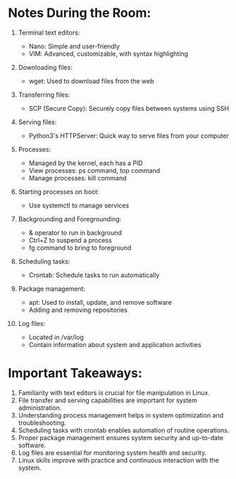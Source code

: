 # Notes During the Room:

1. Terminal text editors:
   - Nano: Simple and user-friendly
   - VIM: Advanced, customizable, with syntax highlighting

2. Downloading files:
   - wget: Used to download files from the web

3. Transferring files:
   - SCP (Secure Copy): Securely copy files between systems using SSH

4. Serving files:
   - Python3's HTTPServer: Quick way to serve files from your computer

5. Processes:
   - Managed by the kernel, each has a PID
   - View processes: ps command, top command
   - Manage processes: kill command

6. Starting processes on boot:
   - Use systemctl to manage services

7. Backgrounding and Foregrounding:
   - & operator to run in background
   - Ctrl+Z to suspend a process
   - fg command to bring to foreground

8. Scheduling tasks:
   - Crontab: Schedule tasks to run automatically

9. Package management:
   - apt: Used to install, update, and remove software
   - Adding and removing repositories

10. Log files:
    - Located in /var/log
    - Contain information about system and application activities

# Important Takeaways:

1. Familiarity with text editors is crucial for file manipulation in Linux.
2. File transfer and serving capabilities are important for system administration.
3. Understanding process management helps in system optimization and troubleshooting.
4. Scheduling tasks with crontab enables automation of routine operations.
5. Proper package management ensures system security and up-to-date software.
6. Log files are essential for monitoring system health and security.
7. Linux skills improve with practice and continuous interaction with the system.
